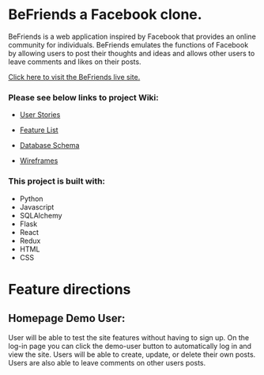 # BeFriends a Facebook clone.

BeFriends is a web application inspired by Facebook that provides an online community for individuals. BeFriends emulates the functions of Facebook by allowing users to post their thoughts and ideas and allows other users to leave comments and likes on their posts.

[Click here to visit the BeFriends live site.](https://befriends-skgx.onrender.com)

### Please see below links to project Wiki:

* [User Stories](https://github.com/mikaelkuniko/BeFriends_facebook_fullstack_clone/wiki/User-Stories)

* [Feature List](https://github.com/mikaelkuniko/BeFriends_facebook_fullstack_clone/wiki/Features-List)

* [Database Schema](https://github.com/mikaelkuniko/BeFriends_facebook_fullstack_clone/wiki/Database-schema)

* [Wireframes](https://github.com/mikaelkuniko/BeFriends_facebook_fullstack_clone/wiki/Wireframe)

### This project is built with:
- Python
- Javascript
- SQLAlchemy
- Flask
- React
- Redux
- HTML
- CSS

# Feature directions

## Homepage Demo User:

User will be able to test the site features without having to sign up. On the log-in page you can click the demo-user button to automatically log in and view the site. Users will be able to create, update, or delete their own posts. Users are also able to leave comments on other users posts.
